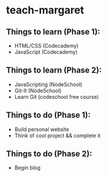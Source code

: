 # teach-margaret

## Things to learn (Phase 1):

* HTML/CSS (Codecademy)
* JavaScript (Codecademy)

## Things to learn (Phase 2):

* JavaScripting (NodeSchool)
* Git-It (NodeSchool)
* Learn Git (codeschool free course)

## Things to do (Phase 1):

* Build personal website
* Think of cool project && complete it

## Things to do (Phase 2):

* Begin blog
